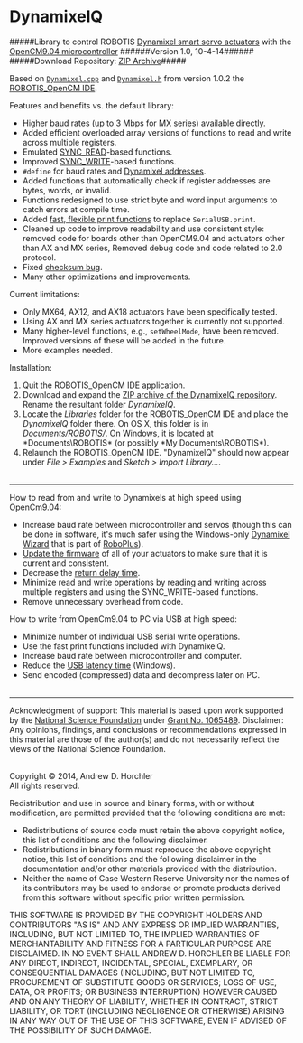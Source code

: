 DynamixelQ
==========
#####Library to control ROBOTIS [Dynamixel smart servo actuators](http://www.robotis.com/xe/dynamixel_en) with the [OpenCM9.04 microcontroller](http://support.robotis.com/en/product/auxdevice/controller/opencm9.04.htm)
######Version 1.0, 10-4-14######
#####Download Repository: [ZIP Archive](https://github.com/horchler/DynamixelQ/archive/master.zip)#####

Based on [```Dynamixel.cpp```](https://github.com/robotis-pandora/ROBOTIS-OpenCM/blob/master/OpenCM_ide/processing-head/hardware/robotis/cores/robotis/Dynamixel.cpp) and [```Dynamixel.h```](https://github.com/robotis-pandora/ROBOTIS-OpenCM/blob/master/OpenCM_ide/processing-head/hardware/robotis/cores/robotis/Dynamixel.h) from version 1.0.2 the [ROBOTIS_OpenCM IDE](http://support.robotis.com/en/software/robotis_opencm.htm).


Features and benefits vs. the default library:  
 - Higher baud rates (up to 3 Mbps for MX series) available directly.  
 - Added efficient overloaded array versions of functions to read and write across multiple registers.  
 - Emulated [SYNC_READ](http://support.robotis.com/en/product/dynamixel_pro/communication/instruction_status_packet.htm)-based functions.  
 - Improved [SYNC_WRITE](http://support.robotis.com/en/product/dynamixel/communication/dxl_instruction.htm#SYNC_WRITE)-based functions.  
 - ```#define``` for baud rates and [Dynamixel addresses](http://support.robotis.com/en/product/dynamixel/mx_series/mx-64.htm#Control_Table).  
 - Added functions that automatically check if register addresses are bytes, words, or invalid.  
 - Functions redesigned to use strict byte and word input arguments to catch errors at compile time.  
 - Added [fast, flexible print functions](https://github.com/horchler/DynamixelQ/blob/master/DynamixelQ/USBprint.h) to replace ```SerialUSB.print```.  
 - Cleaned up code to improve readability and use consistent style: removed code for boards other than OpenCM9.04 and actuators other than AX and MX series, Removed debug code and code related to 2.0 protocol.  
 - Fixed [checksum bug](http://www.robotis.com/xe/?mid=qna_en&document_srl=1140665&comment_srl=1144814&rnd=1144814#comment_1144814).  
 - Many other optimizations and improvements.  
 
Current limitations:  
 - Only MX64, AX12, and AX18 actuators have been specifically tested.  
 - Using AX and MX series actuators together is currently not supported.  
 - Many higher-level functions, e.g., ```setWheelMode```, have been removed. Improved versions of these will be added in the future.  
 - More examples needed.  

Installation:  
 1. Quit the ROBOTIS_OpenCM IDE application.  
 2. Download and expand the [ZIP archive of the DynamixelQ repository](https://github.com/horchler/DynamixelQ/archive/master.zip). Rename the resultant folder *DynamixelQ*.  
 3. Locate the *Libraries* folder for the ROBOTIS_OpenCM IDE and place the *DynamixelQ* folder there. On OS X, this folder is in *Documents/ROBOTIS/*. On Windows, it is located at *Documents\ROBOTIS\* (or possibly *My Documents\ROBOTIS\*).  
 4. Relaunch the ROBOTIS_OpenCM IDE. "DynamixelQ" should now appear under *File > Examples* and *Sketch > Import Library...*.  
&nbsp;

--------

How to read from and write to Dynamixels at high speed using OpenCm9.04:  
 - Increase baud rate between microcontroller and servos (though this can be done in software, it's much safer using the Windows-only [Dynamixel Wizard](http://support.robotis.com/en/software/roboplus/dynamixel_monitor.htm) that is part of [RoboPlus](http://support.robotis.com/en/software/roboplus_main.htm)).  
 - [Update the firmware](http://www.robotis.com/xe/download_en/1132559) of all of your actuators to make sure that it is current and consistent.  
 - Decrease the [return delay time](http://support.robotis.com/en/product/dynamixel/mx_series/mx-64.htm#Actuator_Address_05).  
 - Minimize read and write operations by reading and writing across multiple registers and using the SYNC_WRITE-based functions.  
 - Remove unnecessary overhead from code.  

How to write from OpenCm9.04 to PC via USB at high speed:  
 - Minimize number of individual USB serial write operations.  
 - Use the fast print functions included with DynamixelQ.  
 - Increase baud rate between microcontroller and computer.  
 - Reduce the [USB latency time](http://robosavvy.com/forum/viewtopic.php?p=8967#p8967) (Windows).  
 - Send encoded (compressed) data and decompress later on PC.  
&nbsp;
 
--------

Acknowledgment of support: This material is based upon work supported by the [National Science Foundation](http://www.nsf.gov/) under [Grant No.&nbsp;1065489](http://www.nsf.gov/awardsearch/showAward.do?AwardNumber=1065489). Disclaimer: Any opinions, findings, and conclusions or recommendations expressed in this material are those of the author(s) and do not necessarily reflect the views of the National Science Foundation.  
&nbsp;  

Copyright &copy; 2014, Andrew D. Horchler  
All rights reserved.

Redistribution and use in source and binary forms, with or without modification, are permitted provided that the following conditions are met:
 * Redistributions of source code must retain the above copyright notice, this list of conditions and the following disclaimer.
 * Redistributions in binary form must reproduce the above copyright notice, this list of conditions and the following disclaimer in the documentation and/or other materials provided with the distribution.
 * Neither the name of Case Western Reserve University nor the names of its contributors may be used to endorse or promote products derived from this software without specific prior written permission.

THIS SOFTWARE IS PROVIDED BY THE COPYRIGHT HOLDERS AND CONTRIBUTORS "AS IS" AND ANY EXPRESS OR IMPLIED WARRANTIES, INCLUDING, BUT NOT LIMITED TO, THE IMPLIED WARRANTIES OF MERCHANTABILITY AND FITNESS FOR A PARTICULAR PURPOSE ARE DISCLAIMED. IN NO EVENT SHALL ANDREW D. HORCHLER BE LIABLE FOR ANY DIRECT, INDIRECT, INCIDENTAL, SPECIAL, EXEMPLARY, OR CONSEQUENTIAL DAMAGES (INCLUDING, BUT NOT LIMITED TO, PROCUREMENT OF SUBSTITUTE GOODS OR SERVICES; LOSS OF USE, DATA, OR PROFITS; OR BUSINESS INTERRUPTION) HOWEVER CAUSED AND ON ANY THEORY OF LIABILITY, WHETHER IN CONTRACT, STRICT LIABILITY, OR TORT (INCLUDING NEGLIGENCE OR OTHERWISE) ARISING IN ANY WAY OUT OF THE USE OF THIS SOFTWARE, EVEN IF ADVISED OF THE POSSIBILITY OF SUCH DAMAGE.